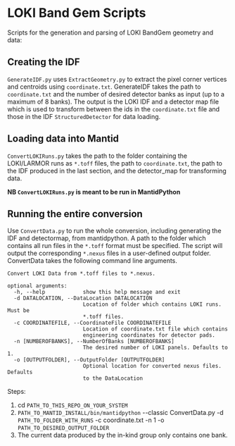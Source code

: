 # LOKI Band Gem Scripts
Scripts for the generation and parsing of LOKI BandGem geometry and data:

## Creating the IDF
`GenerateIDF.py` uses `ExtractGeometry.py` to extract the pixel corner vertices and centroids using `coordinate.txt`. GenerateIDF takes the path to `coordinate.txt` and the number of desired detector banks as input (up to a maximum of 8 banks). The output is the LOKI IDF and a detector map file which is used to transform between the ids in the `coordinate.txt` file and those in the IDF `StructuredDetector` for data loading.

## Loading data into Mantid
`ConvertLOKIRuns.py` takes the path to the folder containing the LOKI/LARMOR runs as `*.toff` files, the path to `coordinate.txt`, the path to the IDF produced in the last section, and the detector_map for transforming data.

**NB `ConvertLOKIRuns.py` is meant to be run in MantidPython** 

## Running the entire conversion

Use `ConvertData.py` to run the whole conversion, including generating the IDF and detectormap, from mantidpython.  A path to the folder which contains all run files in the `*.toff` format must be specified. The script will output the corresponding `*.nexus` files in a user-defined output folder. ConvertData takes the following command line arguments.

```
Convert LOKI Data from *.toff files to *.nexus.

optional arguments:
  -h, --help            show this help message and exit
  -d DATALOCATION, --DataLocation DATALOCATION
                        Location of folder which contains LOKI runs. Must be
                        *.toff files.
  -c COORDINATEFILE, --CoordinateFile COORDINATEFILE
                        Location of coordinate.txt file which contains
                        engineering coordinates for detector pads.
  -n [NUMBEROFBANKS], --NumberOfBanks [NUMBEROFBANKS]
                        The desired number of LOKI panels. Defaults to 1.
  -o [OUTPUTFOLDER], --OutputFolder [OUTPUTFOLDER]
                        Optional location for converted nexus files. Defaults
                        to the DataLocation
```

Steps:
 1. cd `PATH_TO_THIS_REPO_ON_YOUR_SYSTEM`
 2. `PATH_TO_MANTID_INSTALL/bin/mantidpython` --classic ConvertData.py -d `PATH_TO_FOLDER_WITH_RUNS` -c coordinate.txt -n 1 -o `PATH_TO_DESIRED_OUTPUT_FOLDER`
3. The current data produced by the in-kind group only contains one bank.